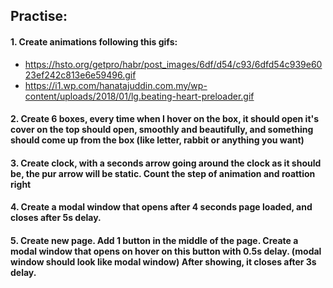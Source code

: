 ## Practise:

#### 1. Create animations following this gifs:

- https://hsto.org/getpro/habr/post_images/6df/d54/c93/6dfd54c939e6023ef242c813e6e59496.gif <br> 
- https://i1.wp.com/hanatajuddin.com.my/wp-content/uploads/2018/01/lg.beating-heart-preloader.gif <br>


#### 2. Create 6 boxes, every time when I hover on the box, it should open it's cover on the top should open, smoothly and beautifully, and something should come up from the box (like letter, rabbit or anything you want)

#### 3. Create clock, with a seconds arrow going around the clock as it should be, the pur arrow will be static. Count the step of animation and roattion right

#### 4. Create a modal window that opens after 4 seconds page loaded, and closes after 5s delay.

#### 5. Create new page. Add 1 button in the middle of the page. Create a modal window that opens on hover on this button with 0.5s delay. (modal window should look like modal window) After showing, it closes after 3s delay.
